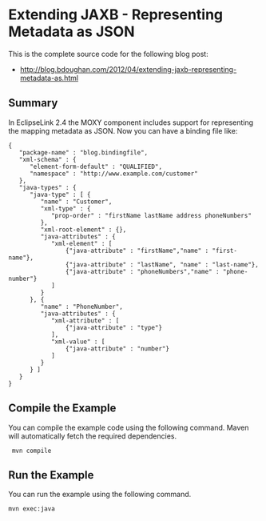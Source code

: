 Extending JAXB - Representing Metadata as JSON
==============================================

This is the complete source code for the following blog post:

* http://blog.bdoughan.com/2012/04/extending-jaxb-representing-metadata-as.html

Summary
-------

In EclipseLink 2.4 the MOXY component includes support for representing the mapping metadata as JSON.  Now you can have a binding file like:

    {
       "package-name" : "blog.bindingfile",
       "xml-schema" : {
          "element-form-default" : "QUALIFIED",
          "namespace" : "http://www.example.com/customer"
       },
       "java-types" : {
          "java-type" : [ {
             "name" : "Customer",
             "xml-type" : {
                "prop-order" : "firstName lastName address phoneNumbers"
             },
             "xml-root-element" : {},
             "java-attributes" : {
                "xml-element" : [ 
                    {"java-attribute" : "firstName","name" : "first-name"}, 
                    {"java-attribute" : "lastName", "name" : "last-name"}, 
                    {"java-attribute" : "phoneNumbers","name" : "phone-number"}
                ]
             }
          }, {
             "name" : "PhoneNumber",
             "java-attributes" : {
                "xml-attribute" : [ 
                    {"java-attribute" : "type"}
                ],
                "xml-value" : [ 
                    {"java-attribute" : "number"}
                ]
             }
          } ]
       }
    }
    
Compile the Example
-------------------

You can compile the example code using the following command.  Maven will automatically fetch the required dependencies.

     mvn compile

Run the Example
---------------

You can run the example using the following command.

    mvn exec:java